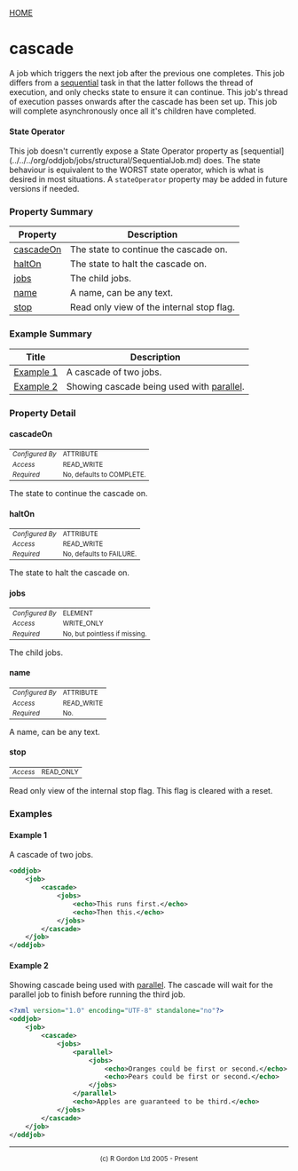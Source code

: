 [HOME](../../../README.md)
# cascade

A job which triggers the next job after the previous one completes.
This job differs from a [sequential](../../../org/oddjob/jobs/structural/SequentialJob.md) task in that the latter
follows the thread of execution, and only checks state to ensure
it can continue. This job's thread of execution passes onwards after the
cascade has been set up. This job will complete asynchronously once all
it's children have completed.

<h4>State Operator</h4>
This job doesn't currently expose a State Operator property as
[sequential](../../../org/oddjob/jobs/structural/SequentialJob.md) does. The state behaviour is equivalent to the
WORST state operator, which is what is desired in most situations. A
<code>stateOperator</code> property may be added in future versions
if needed.

### Property Summary

| Property | Description |
| -------- | ----------- |
| [cascadeOn](#propertycascadeOn) | The state to continue the cascade on. | 
| [haltOn](#propertyhaltOn) | The state to halt the cascade on. | 
| [jobs](#propertyjobs) | The child jobs. | 
| [name](#propertyname) | A name, can be any text. | 
| [stop](#propertystop) | Read only view of the internal stop flag. | 


### Example Summary

| Title | Description |
| ----- | ----------- |
| [Example 1](#example1) | A cascade of two jobs. |
| [Example 2](#example2) | Showing cascade being used with [parallel](../../../org/oddjob/jobs/structural/ParallelJob.md). |


### Property Detail
#### cascadeOn <a name="propertycascadeOn"></a>

<table style='font-size:smaller'>
      <tr><td><i>Configured By</i></td><td>ATTRIBUTE</td></tr>
      <tr><td><i>Access</i></td><td>READ_WRITE</td></tr>
      <tr><td><i>Required</i></td><td>No, defaults to COMPLETE.</td></tr>
</table>

The state to continue the cascade on.

#### haltOn <a name="propertyhaltOn"></a>

<table style='font-size:smaller'>
      <tr><td><i>Configured By</i></td><td>ATTRIBUTE</td></tr>
      <tr><td><i>Access</i></td><td>READ_WRITE</td></tr>
      <tr><td><i>Required</i></td><td>No, defaults to FAILURE.</td></tr>
</table>

The state to halt the cascade on.

#### jobs <a name="propertyjobs"></a>

<table style='font-size:smaller'>
      <tr><td><i>Configured By</i></td><td>ELEMENT</td></tr>
      <tr><td><i>Access</i></td><td>WRITE_ONLY</td></tr>
      <tr><td><i>Required</i></td><td>No, but pointless if missing.</td></tr>
</table>

The child jobs.

#### name <a name="propertyname"></a>

<table style='font-size:smaller'>
      <tr><td><i>Configured By</i></td><td>ATTRIBUTE</td></tr>
      <tr><td><i>Access</i></td><td>READ_WRITE</td></tr>
      <tr><td><i>Required</i></td><td>No.</td></tr>
</table>

A name, can be any text.

#### stop <a name="propertystop"></a>

<table style='font-size:smaller'>
      <tr><td><i>Access</i></td><td>READ_ONLY</td></tr>
</table>

Read only view of the internal stop flag.
This flag is cleared with a reset.


### Examples
#### Example 1 <a name="example1"></a>

A cascade of two jobs.

```xml
<oddjob>
    <job>
        <cascade>
            <jobs>
                <echo>This runs first.</echo>
                <echo>Then this.</echo>
            </jobs>
        </cascade>
    </job>
</oddjob>

```


#### Example 2 <a name="example2"></a>

Showing cascade being used with [parallel](../../../org/oddjob/jobs/structural/ParallelJob.md). The cascade will
wait for the parallel job to finish before running the third job.

```xml
<?xml version="1.0" encoding="UTF-8" standalone="no"?>
<oddjob>
    <job>
        <cascade>
            <jobs>
                <parallel>
                    <jobs>
                        <echo>Oranges could be first or second.</echo>
                        <echo>Pears could be first or second.</echo>
                    </jobs>
                </parallel>
                <echo>Apples are guaranteed to be third.</echo>
            </jobs>
        </cascade>
    </job>
</oddjob>

```



-----------------------

<div style='font-size: smaller; text-align: center;'>(c) R Gordon Ltd 2005 - Present</div>
